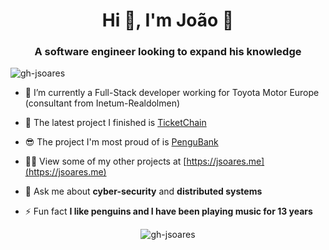 <h1 align="center">Hi 👋, I'm João 🐧</h1>
<h3 align="center">A software engineer looking to expand his knowledge</h3>

<p align="left"> <img src="https://komarev.com/ghpvc/?username=gh-jsoares&label=Profile%20views&color=0e75b6&style=flat" alt="gh-jsoares" /> </p>

- 🔭 I’m currently a Full-Stack developer working for Toyota Motor Europe (consultant from Inetum-Realdolmen)

- 🥳 The latest project I finished is [TicketChain](https://jsoares.me/projects/ticketchain)

- 😎 The project I'm most proud of is [PenguBank](https://jsoares.me/projects/pengubank)

- 👨‍💻 View some of my other projects at [https://jsoares.me](https://jsoares.me)

- 💬 Ask me about **cyber-security** and **distributed systems**

- ⚡ Fun fact **I like penguins and I have been playing music for 13 years**

<p align="center"><img src="https://github-readme-stats.vercel.app/api?username=gh-jsoares&show_icons=true&title_color=e6b450&text_color=565b66&bg_color=0b0e14&locale=en" alt="gh-jsoares" /></p>
